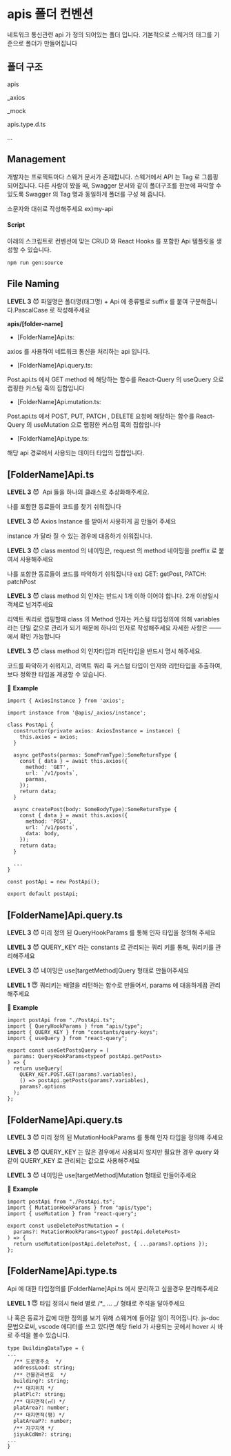 # apis 폴더 컨벤션

네트워크 통신관련 api 가 정의 되어있는 폴더 입니다.
기본적으로 스웨거의 태그를 기준으로 폴더가 만들어집니다

## 폴더 구조

apis

\_axios

\_mock

apis.type.d.ts

...

## Management

개발자는 프로젝트마다 스웨거 문서가 존재합니다.
스웨거에서 API 는 Tag 로 그룹핑 되어집니다.
다른 사람이 봤을 때, Swagger 문서와 같이 폴더구조를 한눈에 파악할 수 있도록
Swagger 의 Tag 명과 동일하게 폴더를 구성 해 줍니다.

소문자와 대쉬로 작성해주세요 ex)my-api

#### Script

아래의 스크립트로 컨벤션에 맞는 CRUD 와 React Hooks 를 포함한 Api 템플릿을 생성할 수 있습니다.

```shell
npm run gen:source
```

## File Naming

**LEVEL 3** 😈 파일명은 폴더명(태그명) + Api 에 종류별로 suffix 를 붙여 구분해줍니다.PascalCase 로 작성해주세요

**apis/[folder-name]**

- [FolderName]Api.ts:

axios 를 사용하여 네트워크 통신을 처리하는 api 입니다.

- [FolderName]Api.query.ts:

Post.api.ts 에서 GET method 에 해당하는 함수를 React-Query 의 useQuery 으로 랩핑한 커스텀 훅의 집합입니다

- [FolderName]Api.mutation.ts:

Post.api.ts 에서 POST, PUT, PATCH , DELETE 요청에 해당하는 함수를 React-Query 의 useMutation 으로 랩핑한 커스텀 훅의 집합입니다

- [FolderName]Api.type.ts:

해당 api 경로에서 사용되는 데이터 타입의 집합입니다.

## [FolderName]Api.ts

**LEVEL 3** 😈  Api 들을 하나의 클래스로 추상화해주세요.

나를 포함한 동료들이 코드를 찾기 쉬워집니다

**LEVEL 3** 😈 Axios Instance 를 받아서 사용하게 끔 만들어 주세요

instance 가 달라 질 수 있는 경우에 대응하기 쉬워집니다.

**LEVEL 3** 😈 class mentod 의 네이밍은, request 의 method 네이밍을 preffix 로 붙여서 사용해주세요

나를 포함한 동료들이 코드를 파악하기 쉬워집니다 ex) GET: getPost, PATCH: patchPost

**LEVEL 3** 😈 class method 의 인자는 반드시 1개 이하 이어야 합니다. 2개 이상일시 객체로 넘겨주세요

리액트 쿼리로 랩핑할때 class 의 Method 인자는 커스텀 타입정의에 의해 variables 라는 단일 값으로 관리가 되기 때문에 하나의 인자로 작성해주세요 자세한 사항은 —— 에서 확인 가능합니다

**LEVEL 3** 😈 class method 의 인자타입과 리턴타입을 반드시 명시 해주세요.

코드를 파악하기 쉬워지고, 리액트 쿼리 훅 커스텀 타입이 인자와 리턴타입을 추출하여, 보다 정확한 타입을 제공할 수 있습니다.

🧭 **Example**

```tsx
import { AxiosInstance } from 'axios';

import instance from '@apis/_axios/instance';

class PostApi {
  constructor(private axios: AxiosInstance = instance) {
    this.axios = axios;
  }

  async getPosts(parmas: SomePramType):SomeReturnType {
    const { data } = await this.axios({
      method: 'GET',
      url: `/v1/posts`,
      parmas,
    });
    return data;
  }

  async createPost(body: SomeBodyType):SomeReturnType {
    const { data } = await this.axios({
      method: 'POST',
      url: `/v1/posts`,
      data: body,
    });
    return data;
  }

  ...
}

const postApi = new PostApi();

export default postApi;
```

## [FolderName]Api.query.ts

**LEVEL 3** 😈 미리 정의 된 QueryHookParams 를 통해 인자 타입을 정의해 주세요

**LEVEL 3** 😈 QUERY_KEY 라는 constants 로 관리되는 쿼리 키를 통해, 쿼리키를 관리해주세요

**LEVEL 3** 😈 네이밍은 use[targetMethod]Query 형태로 만들어주세요

**LEVEL 1** 😇 쿼리키는 배열을 리턴하는 함수로 만들어서, params 에 대응하게끔 관리해주세요

🧭 **Example**

```tsx
import postApi from "./PostApi.ts";
import { QueryHookParams } from "apis/type";
import { QUERY_KEY } from "constants/query-keys";
import { useQuery } from "react-query";

export const useGetPostsQuery = (
  params: QueryHookParams<typeof postApi.getPosts>
) => {
  return useQuery(
    QUERY_KEY.POST.GET(params?.variables),
    () => postApi.getPosts(params?.variables),
    params?.options
  );
};
```

## [FolderName]Api.query.ts

**LEVEL 3** 😈 미리 정의 된 MutationHookParams 를 통해 인자 타입을 정의해 주세요

**LEVEL 3** 😈 QUERY_KEY 는 많은 경우에서 사용되지 않지만 필요한 경우 query 와 같이 QUERY_KEY 로 관리되는 값으로 사용해주세요

**LEVEL 3** 😈 네이밍은 use[targetMethod]Mutation 형태로 만들어주세요

🧭 **Example**

```tsx
import postApi from "./PostApi.ts";
import { MutationHookParams } from "apis/type";
import { useMutation } from "react-query";

export const useDeletePostMutation = (
  params?: MutationHookParams<typeof postApi.deletePost>
) => {
  return useMutation(postApi.deletePost, { ...params?.options });
};
```

## [FolderName]Api.type.ts

Api 에 대한 타입정의를 [FolderName]Api.ts 에서 분리하고 싶을경우 분리해주세요

**LEVEL 1** 😇 타입 정의시 field 별로 /\*_ ... _/ 형태로 주석을 달아주세요

나 혹은 동료가 값에 대한 정의를 보기 위해 스웨거에 들어갈 일이 적어집니다. js-doc 문법으로써, vscode 에디터를 쓰고 있다면 해당 field 가 사용되는 곳에서 hover 시 바로 주석을 볼수 있습니다.

```tsx
type BuildingDataType = {
...
  /** 도로명주소  */
  addressLoad: string;
  /** 건물관리번호  */
  building?: string;
  /** 대지위치 */
  platPlc?: string;
  /** 대지면적(㎡) */
  platArea?: number;
  /** 대지면적(평) */
  platAreaP?: number;
  /** 지구지역 */
  jiyukCdNm?: string;
...
}

```
